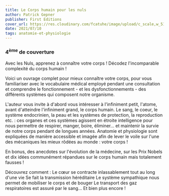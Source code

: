 ```yaml
---
title: Le Corps humain pour les nuls
author: Patrick Gepner
publisher: First Editions
cover_url: https://res.cloudinary.com/fcatuhe/image/upload/c_scale,w_512/v1711899163/raphaele-rodellar.fr/bibliotheque/9782754011211.jpg
date: 2021/07/10
tags: anatomie-et-physiologie
---
```


### 4<sup>ème</sup> de couverture

Avec les Nuls, apprenez à connaître votre corps !
Décodez l'incomparable complexité du corps humain !

Voici un ouvrage complet pour mieux connaître votre corps, pour vous familiariser avec le vocabulaire médical employé pendant une consultation et comprendre le fonctionnement - et les dysfonctionnements - des différents systèmes qui composent notre organisme.

L'auteur vous invite à d'abord vous intéresser à l'infiniment petit, l'atome, avant d'atteindre l'infiniment grand, le corps humain. Le sang, le coeur, le système endocrinien, la peau et les systèmes de protection, la reproduction etc. : ces organes et ces systèmes agissent en étroite intelligence pour nous permettre de respirer, manger, boire, éliminer... et maintenir la survie de notre corps pendant de longues années. Anatomie et physiologie sont expliquées de manière accessible et imagée afin de lever le voile sur l'une des mécaniques les mieux rôdées au monde : votre corps !

En bonus, des anecdotes sur l'évolution de la médecine, sur les Prix Nobels et dix idées communément répandues sur le corps humain mais totalement fausses !

Découvrez comment :
Le cœur se contracte inlassablement tout au long d'une vie
Se fait la transmission héréditaire
Le système sympathique nous permet de mobiliser le corps et de bouger
Le transport des gaz respiratoires est assuré par le sang...
Et bien plus encore !
